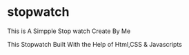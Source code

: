 # stopwatch

This is A  Simpple Stop watch Create By Me 

This Stopwatch Built With the Help of Html,CSS & Javascripts

